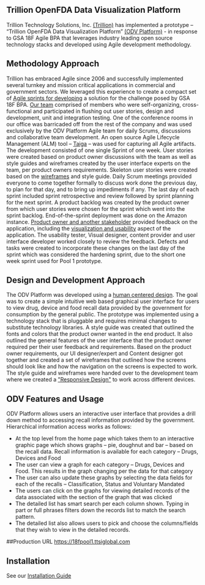 ## Trillion OpenFDA Data Visualization Platform

Trillion Technology Solutions, Inc. [(Trillion)](http://www.ttsiglobal.com) has implemented a prototype – “Trillion OpenFDA Data Visualization Platform” [(ODV Platform)](https://18fpool1.ttsiglobal.com) - in response to GSA 18F Agile BPA that leverages industry leading open source technology stacks and developed using Agile development methodology.

## Methodology Approach
Trillion has embraced Agile since 2006 and successfully implemented several turnkey and mission critical applications in commercial and government sectors. We leveraged this experience to create a compact set of [Agile sprints for developing](https://github.com/trillion1-repos/18fpool1/blob/master/doc/DesignPoolEvidenceForQuestion2.jpg) a solution for the challenge posed by GSA 18F BPA. [Our team](https://github.com/trillion1-repos/18fpool1/blob/master/doc/WorkingSessions.pdf) comprised of members who were self-organizing, cross-functional and participated in flushing out user stories, design and development, unit and integration testing. One of the conference rooms in our office was barricaded off from the rest of the company and was used exclusively by the ODV Platform Agile team for daily Scrums, discussions and collaborative team development.  An open source Agile Lifecycle Management (ALM) tool – [Taiga](https://github.com/trillion1-repos/18fpool1/blob/master/doc/Pool1DesignTeamBacklogIssues.pdf) – was used for capturing all Agile artifacts.
The development consisted of one single Sprint of one week.  User stories were created based on product owner discussions with the team as well as style guides and wireframes created by the user interface experts on the team, per product owners requirements.  Skeleton user stories were created based on the [wireframes](https://github.com/trillion1-repos/18fpool1/blob/master/doc/18F_Pool1_Wireframes.pdf) and style guide. Daily Scrum meetings provided everyone to come together formally to discuss work done the previous day, to plan for that day, and to bring up impediments if any. The last day of each sprint included sprint retrospective and review followed by sprint planning for the next sprint. A product backlog was created by the product owner from which user stories were chosen for the sprint which went into the sprint backlog.
End-of-the-sprint deployment was done on the Amazon instance.  [Product owner and another stakeholder](https://github.com/trillion1-repos/18fpool1/blob/master/doc/18fpool1_product_feedback.pdf) provided feedback on the application, including the [visualization and usability](https://github.com/trillion1-repos/18fpool1/blob/master/doc/EndUserTesting.png) aspect of the application.  The usability tester, Visual designer, content provider and user interface developer worked closely to review the feedback.  Defects and tasks were created to incorporate these changes on the last day of the sprint which was considered the hardening sprint, due to the short one week sprint used for Pool 1 prototype.  

## Design and Development Approach
The ODV Platform was developed using a [human centered design](https://github.com/trillion1-repos/18fpool1/blob/master/doc/WorkingSessions.pdf).  The goal was to create a simple intuitive web based graphical user interface for users to view drug, device and food recall data provided by the government for consumption by the general public.  The prototype was implemented using a technology stack that is pluggable and requires minimal changes to substitute technology libraries.  A style guide was created that outlined the fonts and colors that the product owner wanted in the end product.  It also outlined the general features of the user interface that the product owner required per their user feedback and requirements.  Based on the product owner requirements, our UI designer/expert and Content designer got together and created a set of wireframes that outlined how the screens should look like and how the navigation on the screens is expected to work.  The style guide and wireframes were handed over to the development team where we created a ["Responsive Design"](https://github.com/trillion1-repos/18fpool1/blob/master/doc/TwoDeviceRequirement.pdf) to work across different devices.

## ODV Features and Usage
ODV Platform allows users an interactive user interface that provides a drill down method to accessing recall information provided by the government. Hierarchical information access works as follows:
*	At the top level from the home page which takes them to an interactive graphic page which shows graphs – pie, doughnut and bar – based on the recall data.  Recall information is available for each category – Drugs, Devices and Food
* The user can view a graph for each category – Drugs, Devices and Food.  This results in the graph changing per the data for that category
*	The user can also update these graphs by selecting the data fields for each of the recalls – Classification, Status and Voluntary Mandated
*	The users can click on the graphs for viewing detailed records of the data associated with the section of the graph that was clicked
*	The detailed list has smart search per each column shown.  Typing in part or full phrases filters down the records list to match the search pattern.
*	The detailed list also allows users to pick and choose the columns/fields that they wish to view in the detailed records.

##Production URL
https://18fpool1.ttsiglobal.com

## Installation
See our [Installation Guide](INSTALL.md)
